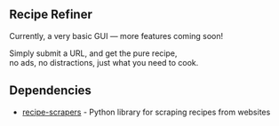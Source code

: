 ## Recipe Refiner

Currently, a very basic GUI — more features coming soon!

Simply submit a URL, and get the pure recipe,  
no ads, no distractions, just what you need to cook.

## Dependencies
- [recipe-scrapers](https://github.com/hhursev/recipe-scrapers) - Python library for scraping recipes from websites
